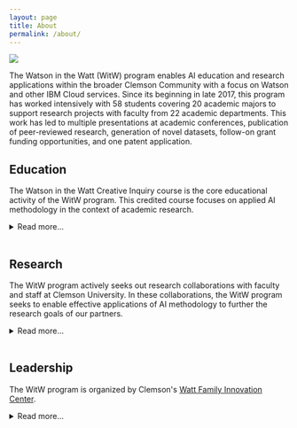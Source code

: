 ```yaml
---
layout: page
title: About
permalink: /about/
---
```


<img src="{{site.url}}/website/assets/img/group.jpg">

The Watson in the Watt (WitW) program enables AI education and research applications within the broader Clemson Community with a focus on Watson and other IBM Cloud services. Since its beginning in late 2017, this program has worked intensively with 58 students covering 20 academic majors to support research projects with faculty from 22 academic departments. This work has led to multiple presentations at academic conferences, publication of peer-reviewed research, generation of novel datasets, follow-on grant funding opportunities, and one patent application.

## Education
The Watson in the Watt Creative Inquiry course is the core educational activity of the WitW program. This credited course focuses on applied AI methodology in the context of academic research. 

<details><summary markdown='span'> Read more... </summary>
    
The course has two educational tracks with each track having 1 classroom contact hour per week: 

1. **First-time students**: students taking the course for the first time work through an interdisciplinary program  covering a broad range of topics relevant to Artificial Intelligence including IBM Watson, cloud computing, machine learning, statistical reasoning, application development, and societal considerations of AI. Material is presented as a mixture of lecture content, classroom discussions, and homework assignments. The goal of this introductory course is to equip students with the skills they need to succeed in applied AI research at Clemson and beyond.

2. **Returning students**: students taking the course for the 2nd or higher time participate in an “Advanced Topics” seminar course. Throughout the semester, all students present on topics of their choosing from the world of Artificial Intelligence. Presentations are followed by discussions facilitated by the WitW staff. The goal of this track is to broaden students’ exposures to diverse topics in AI and to deepen their mastery of specific topics that they present on. The returning student track is also designed to be “light weight” compared to the first-time student track leaving the returning students more time to focus on their research projects.
    
All students irrespective of track are placed on research projects as outlined in more detail below. In the context of these projects, the students receive more intensive, hands-on experience in specific areas as required by their projectss. 

More than 60 undergraduates have participated in the WitW educational program. We are proud to recruit students from a wide range of academic disciplines. The following figure shows the distrubtion of student majors during the Spring 2020 term. 
<img src="{{site.url}}/website/assets/img/majors.jpg">
</details>
<br>

## Research
The WitW program actively seeks out research collaborations with faculty and staff at Clemson University. In these collaborations, the WitW program seeks to enable effective applications of AI methodology to further the research goals of our partners. 

<details><summary markdown='span'> Read more... </summary>
    
The enablement model roughly follows the following phases:

1. **Identification**: WitW consults closely with researchers to identify feasible, high-impact applications of AI. Often researchers have a pre-existing interest in AI but little knowledge of what is feasible or how to actually employ AI methods. WitW staff strive to understand the researcher’s objectives, identify whether or not an AI-based approach is appropriate, and shape the high-level goals of the researcher into clear, achievable objectives.

2. **Strategy**: Once a project is identified, WitW staff and students help form a strategic roadmap for achieving the stated research objectives. This phase involves a close examination of the project objectives and available data sources, and a weighing of possible methodology choices including modeling approaches and appropriate software. This strategy phase usually happens within the context of the student-researcher group meetings. Though this level of decision making is a stretch for most students, we believe their involvement is a novel educational opportunity not afforded by a classroom setting.

3. **Implementation**: Once a strategy has been formulated, tasks are divided among the students, researchers, and WitW staff. WitW staff advise the students closely to make sure they understand their role and have a clear path forward. In this context, the students receive focused training on specific AI methods. Implementation activities often include data collection, application of Machine Learning models, data visualization, and statistical analysis.

4. **Delivery**:  Once a project begins to meet its research objectives, activities will often shift toward producing tangible outputs such as conference presentations, publications, grant proposals, patent applications, demonstrations of technology development, and pilot deployments. Students take an active role in this process, whether it be helping to write academic papers, presenting at conferences, or coordinating with the university or outside institutions to demonstrate the technology we’ve developed.

The WitW program has facilitated more than 20 machine-learning and AI-related research projects at Clemson. We are proud to have collaborations with a wide variety of researchers in more than 20 departments or institutions. The table below shows the Clemson academic departments we have worked with so far.
<img src="{{site.url}}/website/assets/img/departments.png">
</details>
<br>

## Leadership
The WitW program is organized by Clemson's [Watt Family Innovation Center](http://www.clemson.edu/centers-institutes/watt/). 

<details><summary markdown='span'> Read more... </summary>
    
### Executive Leadership
Dr. Todd Marek, Watt Center Executive Director, Dr. Kuang-Ching Wang, Watt Center Associate Director for Research, Dr. Barbara Speziale, Watt Center Associate Director for Academic Affairs and Director of Creative Inquiry, and Dr. Mark Krystofik, Watt Center Associate Director for Operations and Sustainability, have been integral to the vision, creation, and strategic leadership for the Watson in the Watt program.  The Executive Leadership team has been engaged in development of the Watson in the Watt project portfolio and integration of Watson in the Watt to broader initiatives across the university.

### Watson in the Watt Staff
<img src="{{site.url}}/website/assets/img/hudson.jpg" style="float:right;width:256px;height:256px;">
Dr. Hudson Smith joined the Watson in the Watt program in March 2018. Received his Bachelor’s degrees in Physics and Mathematics from Erskine College in Due West, SC and a Ph.D. in Physics from The Ohio State University where he studied theoretical quantum mechanics with an emphasis on scientific computing. Following his graduate work, Hudson entered the data science industry, applying statistics and machine learning techniques to solve problems within the healthcare domain. Hudson’s primary research interests are in the areas of Natural Language Processing and Representation Learning through his work in the WitW program has him involved in everything ML and AI!

<img src="{{site.url}}/website/assets/img/carl.jpg" style="float:right;width:256px;height:256px;">
Dr. Carl Ehrett is a research associate in the Watson in the Watt program in the Watt Family Innovation Center. He facilitates research activities applying artificial intelligence and machine learning techniques, and works with students and faculty to foster interdisciplinary collaboration growing the AI and analytics community within Clemson. Carl received an M.A. in philosophy from the University of Kentucky with emphasis on cognitive science. He then earned a Ph.D. in analytic philosophy from Northwestern University, researching semantic modeling of vagueness in natural language. Carl went on to earn an M.S. from Clemson's School of Mathematical and Statistical Sciences, focusing on computational mathematics and statistics, and is currently a Ph.D. candidate studying Bayesian statistics and computer model calibration.
</details>
